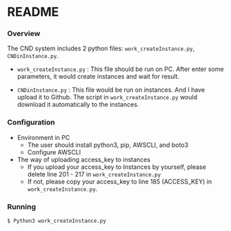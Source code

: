 # README

### Overview

The CND system includes 2 python files: `work_createInstance.py`, `CNDinInstance.py`.

- `work_createInstance.py` : This file should be run on PC. After enter some parameters, it would create instances and wait for result. 

- `CNDinInstance.py` : This file would be run on instances. And I have upload it to Github. The script in `work_createInstance.py` would download it automatically to the instances.

### Configuration

- Environment in PC
  - The user should install python3, pip, AWSCLI, and boto3 
  - Configure AWSCLI 
- The way of uploading access_key to instances
  - If you upload your access_key to Instances by yourself, please delete line 201 - 217 in `work_createInstance.py`
  - If not, please copy your access_key to  line 185 (ACCESS_KEY) in `work_createInstance.py`.

### Running

`$ Python3 work_createInstance.py`



